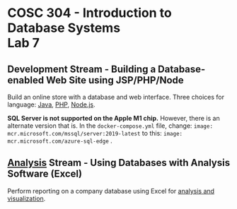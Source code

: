 # COSC 304 - Introduction to Database Systems<br>Lab 7

## Development Stream - Building a Database-enabled Web Site using JSP/PHP/Node

Build an online store with a database and web interface. Three choices for language: [Java](java/), [PHP](php/), [Node.js](nodejs/).

**SQL Server is not supported on the Apple M1 chip.** However, there is an alternate version that is. In the `docker-compose.yml` file, change:
`image: mcr.microsoft.com/mssql/server:2019-latest` to this: `image: mcr.microsoft.com/azure-sql-edge` .

## [Analysis](analyze/) Stream - Using Databases with Analysis Software (Excel)

Perform reporting on a company database using Excel for [analysis and visualization](analyze/).

